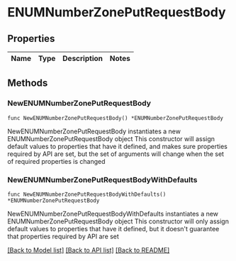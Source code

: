 # ENUMNumberZonePutRequestBody

## Properties

Name | Type | Description | Notes
------------ | ------------- | ------------- | -------------

## Methods

### NewENUMNumberZonePutRequestBody

`func NewENUMNumberZonePutRequestBody() *ENUMNumberZonePutRequestBody`

NewENUMNumberZonePutRequestBody instantiates a new ENUMNumberZonePutRequestBody object
This constructor will assign default values to properties that have it defined,
and makes sure properties required by API are set, but the set of arguments
will change when the set of required properties is changed

### NewENUMNumberZonePutRequestBodyWithDefaults

`func NewENUMNumberZonePutRequestBodyWithDefaults() *ENUMNumberZonePutRequestBody`

NewENUMNumberZonePutRequestBodyWithDefaults instantiates a new ENUMNumberZonePutRequestBody object
This constructor will only assign default values to properties that have it defined,
but it doesn't guarantee that properties required by API are set


[[Back to Model list]](../README.md#documentation-for-models) [[Back to API list]](../README.md#documentation-for-api-endpoints) [[Back to README]](../README.md)


